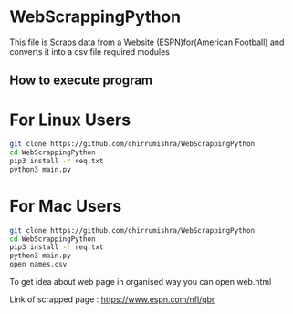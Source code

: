 # WebScrappingPython
This file is Scraps data from a Website (ESPN)for(American Football) and converts it into a csv file
required modules 

## How to execute program 
# For Linux Users
```bash
git clone https://github.com/chirrumishra/WebScrappingPython
cd WebScrappingPython
pip3 install -r req.txt
python3 main.py
```
# For Mac Users
```bash
git clone https://github.com/chirrumishra/WebScrappingPython
cd WebScrappingPython
pip3 install -r req.txt
python3 main.py
open names.csv
```
To get idea about web page in organised way you can open web.html


Link of scrapped page : https://www.espn.com/nfl/qbr
